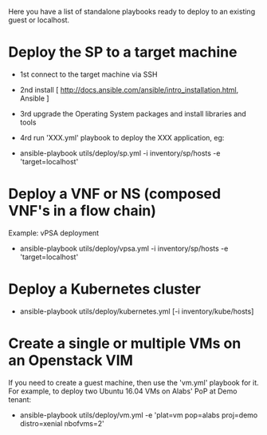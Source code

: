 Here you have a list of standalone playbooks ready to deploy to an existing guest or localhost.


Deploy the SP to a target machine
===========================================

* 1st connect to the target machine via SSH
* 2nd install [ http://docs.ansible.com/ansible/intro_installation.html, Ansible ] 
* 3rd upgrade the Operating System packages and install libraries and tools
* 4rd run 'XXX.yml' playbook to deploy the XXX application, eg:

* ansible-playbook utils/deploy/sp.yml -i inventory/sp/hosts -e 'target=localhost'


Deploy a VNF or NS (composed VNF's in a flow chain)
===================================================

Example: vPSA deployment
* ansible-playbook utils/deploy/vpsa.yml -i inventory/sp/hosts -e 'target=localhost'


Deploy a Kubernetes cluster
===========================

* ansible-playbook utils/deploy/kubernetes.yml [-i inventory/kube/hosts]


Create a single or multiple VMs on an Openstack VIM
===================================================
If you need to create a guest machine, then use the 'vm.yml' playbook for it. For example, to deploy two Ubuntu 16.04 VMs on Alabs' PoP at Demo tenant:

* ansible-playbook utils/deploy/vm.yml -e 'plat=vm pop=alabs proj=demo distro=xenial nbofvms=2'

